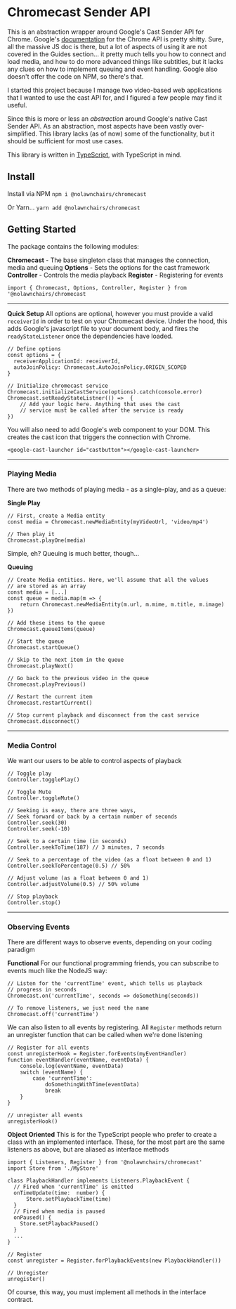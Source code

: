 # Chromecast Sender API

This is an abstraction wrapper around Google's Cast Sender API for Chrome. Google's [documentation](https://developers.google.com/cast/docs/developers) for the Chrome API is pretty shitty. Sure, all the massive JS doc is there, but a lot of aspects of using it are not covered in the Guides section... it pretty much tells you how to connect and load media, and how to do more advanced things like subtitles, but it lacks any clues on how to implement queuing and event handling. Google also doesn't offer the code on NPM, so there's that.

I started this project because I manage two video-based web applications that I wanted to  use the cast API for, and I figured a few people may find it useful. 

Since this is more or less an *abstraction* around Google's native Cast Sender API. As an abstraction, most aspects have been vastly over-simplified. This library lacks (as of now) some of the functionality, but it should be sufficient for most use cases.

This library is written in [TypeScript](https://www.typescriptlang.org/), with TypeScript in mind.

## Install
Install via NPM
`npm i @nolawnchairs/chromecast`

Or Yarn...
`yarn add @nolawnchairs/chromecast`

## Getting Started
The package contains the following modules:

**Chromecast** - The base singleton class that manages the connection, media and queuing
**Options** - Sets the options for the cast framework
**Controller** - Controls the media playback
**Register** - Registering for events

`import { Chromecast, Options, Controller, Register } from '@nolawnchairs/chromecast`

___
**Quick Setup**
All options are optional, however you must provide a valid `receiverId` in order to test on your Chromecast device.  Under the hood, this adds Google's javascript file to your document body, and fires the `readyStateListener` once the dependencies have loaded.
```
// Define options
const options = {
  receiverApplicationId: receiverId,
  autoJoinPolicy: Chromecast.AutoJoinPolicy.ORIGIN_SCOPED
}

// Initialize chromecast service
Chromecast.initializeCastService(options).catch(console.error)
Chromecast.setReadyStateListner(() =>  {
	// Add your logic here. Anything that uses the cast
	// service must be called after the service is ready
})
```
You will also need to add Google's web component to your DOM. This creates the cast icon that triggers the connection with Chrome.
```
<google-cast-launcher id="castbutton"></google-cast-launcher>
```
___
### Playing Media
There are two methods of playing media - as a single-play, and as a queue:

**Single Play**
```
// First, create a Media entity
const media = Chromecast.newMediaEntity(myVideoUrl, 'video/mp4')

// Then play it
Chromecast.playOne(media)
```
Simple, eh? Queuing is much better, though...

**Queuing**
```
// Create Media entities. Here, we'll assume that all the values
// are stored as an array
const media = [...]
const queue = media.map(m => {
	return Chromecast.newMediaEntity(m.url, m.mime, m.title, m.image)
})

// Add these items to the queue
Chromecast.queueItems(queue)

// Start the queue
Chromecast.startQueue()

// Skip to the next item in the queue
Chromecast.playNext()

// Go back to the previous video in the queue
Chromecast.playPrevious()

// Restart the current item
Chromecast.restartCurrent()

// Stop current playback and disconnect from the cast service
Chromecast.disconnect()
```
___
### Media Control
We want our users to be able to control aspects of playback
```
// Toggle play
Controller.togglePlay()

// Toggle Mute
Controller.toggleMute()

// Seeking is easy, there are three ways,
// Seek forward or back by a certain number of seconds
Controller.seek(30)
Controller.seek(-10)

// Seek to a certain time (in seconds)
Controller.seekToTime(187) // 3 minutes, 7 seconds

// Seek to a percentage of the video (as a float between 0 and 1)
Controller.seekToPercentage(0.5) // 50%

// Adjust volume (as a float between 0 and 1)
Controller.adjustVolume(0.5) // 50% volume

// Stop playback
Controller.stop()
```
___
### Observing Events
There are different ways to observe events, depending on your coding paradigm

**Functional**
For our functional programming friends, you can subscribe to events much like the NodeJS way:
```
// Listen for the 'currentTime' event, which tells us playback 
// progress in seconds
Chromecast.on('currentTime', seconds => doSomething(seconds))

// To remove listeners, we just need the name
Chromecast.off('currentTime')
```
We can also listen to all events by registering. All `Register` methods return an unregister function that can be called when we're done listening
```
// Register for all events
const unregisterHook = Register.forEvents(myEventHandler)
function eventHandler(eventName, eventData) {
	console.log(eventName, eventData)
	switch (eventName) {
		case 'currentTime':
			doSomethingWithTime(eventData)
			break
	}
}

// unregister all events
unregisterHook()
```
**Object Oriented**
This is for the TypeScript people who prefer to create a class with an implemented interface.  These, for the most part are the same listeners as above, but are aliased as interface methods
```
import { Listeners, Register } from '@nolawnchairs/chromecast'
import Store from './MyStore'

class PlaybackHandler implements Listeners.PlaybackEvent {
  // Fired when 'currentTime' is emitted
  onTimeUpdate(time:  number) {
	  Store.setPlaybackTime(time)
  }
  // Fired when media is paused
  onPaused() {
    Store.setPlaybackPaused()
  }
  ...
}

// Register
const unregister = Register.forPlaybackEvents(new PlaybackHandler())

// Unregister
unregister()
```
Of course, this way, you must implement all methods in the interface contract.